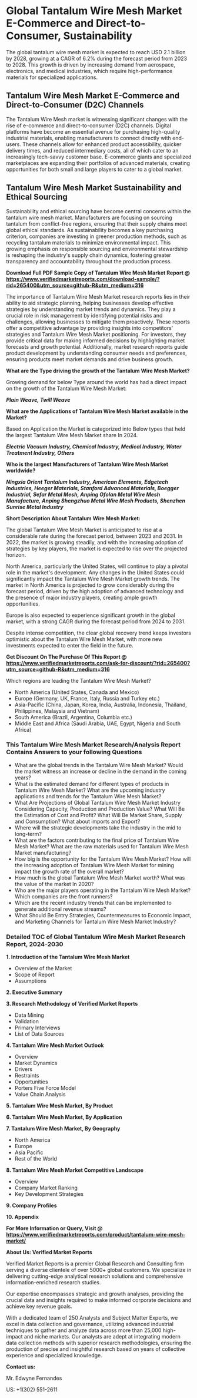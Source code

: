 <h1>Global Tantalum Wire Mesh Market E-Commerce and Direct-to-Consumer, Sustainability</h1><p class=""><p>The global tantalum wire mesh market is expected to reach USD 2.1 billion by 2028, growing at a CAGR of 6.2% during the forecast period from 2023 to 2028. This growth is driven by increasing demand from aerospace, electronics, and medical industries, which require high-performance materials for specialized applications.</p><h2>Tantalum Wire Mesh Market E-Commerce and Direct-to-Consumer (D2C) Channels</h2><p>The Tantalum Wire Mesh market is witnessing significant changes with the rise of e-commerce and direct-to-consumer (D2C) channels. Digital platforms have become an essential avenue for purchasing high-quality industrial materials, enabling manufacturers to connect directly with end-users. These channels allow for enhanced product accessibility, quicker delivery times, and reduced intermediary costs, all of which cater to an increasingly tech-savvy customer base. E-commerce giants and specialized marketplaces are expanding their portfolios of advanced materials, creating opportunities for both small and large players to cater to a global market.</p><h2>Tantalum Wire Mesh Market Sustainability and Ethical Sourcing</h2><p>Sustainability and ethical sourcing have become central concerns within the tantalum wire mesh market. Manufacturers are focusing on sourcing tantalum from conflict-free regions, ensuring that their supply chains meet global ethical standards. As sustainability becomes a key purchasing criterion, companies are investing in greener production methods, such as recycling tantalum materials to minimize environmental impact. This growing emphasis on responsible sourcing and environmental stewardship is reshaping the industry's supply chain dynamics, fostering greater transparency and accountability throughout the production process.</p></p><p class=""><strong>Download Full PDF Sample Copy of Tantalum Wire Mesh Market Report @ <a href="https://www.verifiedmarketreports.com/download-sample/?rid=265400&utm_source=github-R&utm_medium=316" target="_blank">https://www.verifiedmarketreports.com/download-sample/?rid=265400&utm_source=github-R&utm_medium=316</a></strong></p><p>The importance of&nbsp;Tantalum Wire Mesh Market research reports lies in their ability to aid strategic planning, helping businesses develop effective strategies by understanding market trends and dynamics. They play a crucial role in risk management by identifying potential risks and challenges, allowing businesses to mitigate them proactively. These reports offer a competitive advantage by providing insights into competitors' strategies and Tantalum Wire Mesh Market positioning. For investors, they provide critical data for making informed decisions by highlighting market forecasts and growth potential. Additionally, market research reports guide product development by understanding consumer needs and preferences, ensuring products meet market demands and drive business growth.</p><p><strong>What are the&nbsp;Type driving the growth of the Tantalum Wire Mesh Market?</strong></p><p id="" class="">Growing demand for below Type around the world has had a direct impact on the growth of the Tantalum Wire Mesh Market:</p><p class=""><em><strong>Plain Weave, Twill Weave</strong></em></p><p class=""><strong>What are the&nbsp;Applications&nbsp;of Tantalum Wire Mesh Market available in the Market?</strong></p><p id="" class="">Based on Application the Market is categorized into Below types that held the largest Tantalum Wire Mesh Market share In 2024.</p><p class=""><em><strong>Electric Vacuum Industry, Chemical Industry, Medical Industry, Water Treatment Industry, Others</strong></em></p><p class=""><strong>Who is the largest Manufacturers of Tantalum Wire Mesh Market worldwide?</strong></p><p><em><strong>Ningxia Orient Tantalum Industry, American Elements, Edgetech Industries, Heeger Materials, Stanford Advanced Materials, Boegger Industrial, Sefar Metal Mesh, Anping Ofolan Metal Wire Mesh Manufacture, Anping Shengzhuo Metal Wire Mesh Products, Shenzhen Sunrise Metal Industry</strong></em></p><p id="" class=""><strong>Short Description About Tantalum Wire Mesh Market:</strong></p><p>The global Tantalum Wire Mesh Market is anticipated to rise at a considerable rate during the forecast period, between 2023 and 2031. In 2022, the market is growing steadily, and with the increasing adoption of strategies by key players, the market is expected to rise over the projected horizon.</p><p>North America, particularly the United States, will continue to play a pivotal role in the market's development. Any changes in the United States could significantly impact the Tantalum Wire Mesh Market growth trends. The market in North America is projected to grow considerably during the forecast period, driven by the high adoption of advanced technology and the presence of major industry players, creating ample growth opportunities.</p><p>Europe is also expected to experience significant growth in the global market, with a strong CAGR during the forecast period from 2024 to 2031.</p><p>Despite intense competition, the clear global recovery trend keeps investors optimistic about the Tantalum Wire Mesh Market, with more new investments expected to enter the field in the future.</p><p id="" class=""><strong>Get Discount On The Purchase Of This Report @ <a href="https://www.verifiedmarketreports.com/ask-for-discount/?rid=265400?utm_source=github-R&utm_medium=316" target="_blank">https://www.verifiedmarketreports.com/ask-for-discount/?rid=265400?utm_source=github-R&utm_medium=316</a></strong></p><p class="">Which regions are leading the Tantalum Wire Mesh Market?</p><ul><li>North America (United States, Canada and Mexico)</li><li>Europe (Germany, UK, France, Italy, Russia and Turkey etc.)</li><li>Asia-Pacific (China, Japan, Korea, India, Australia, Indonesia, Thailand, Philippines, Malaysia and Vietnam)</li><li>South America (Brazil, Argentina, Columbia etc.)</li><li>Middle East and Africa (Saudi Arabia, UAE, Egypt, Nigeria and South Africa)</li></ul><h3 id="" class="">This Tantalum Wire Mesh Market Research/Analysis Report Contains Answers to your following Questions</h3><ul><li>What are the global trends in the Tantalum Wire Mesh Market? Would the market witness an increase or decline in the demand in the coming years?</li><li>What is the estimated demand for different types of products in Tantalum Wire Mesh Market? What are the upcoming industry applications and trends for the Tantalum Wire Mesh Market?</li><li>What Are Projections of Global Tantalum Wire Mesh Market Industry Considering Capacity, Production and Production Value? What Will Be the Estimation of Cost and Profit? What Will Be Market Share, Supply and Consumption? What about imports and Export?</li><li>Where will the strategic developments take the industry in the mid to long-term?</li><li>What are the factors contributing to the final price of Tantalum Wire Mesh Market? What are the raw materials used for Tantalum Wire Mesh Market manufacturing?</li><li>How big is the opportunity for the Tantalum Wire Mesh Market? How will the increasing adoption of Tantalum Wire Mesh Market for mining impact the growth rate of the overall market?</li><li>How much is the global Tantalum Wire Mesh Market worth? What was the value of the market In 2020?</li><li>Who are the major players operating in the Tantalum Wire Mesh Market? Which companies are the front runners?</li><li>Which are the recent industry trends that can be implemented to generate additional revenue streams?</li><li>What Should Be Entry Strategies, Countermeasures to Economic Impact, and Marketing Channels for Tantalum Wire Mesh Market Industry?</li></ul><h3 id="" class="">Detailed TOC of Global Tantalum Wire Mesh Market Research Report, 2024-2030</h3><p id="" class=""><strong>1. Introduction of the Tantalum Wire Mesh Market</strong></p><ul><li>Overview of the Market</li><li>Scope of Report</li><li>Assumptions</li></ul><p id="" class=""><strong>2. Executive Summary</strong></p><p id="" class=""><strong>3. Research Methodology of Verified Market Reports</strong></p><ul><li>Data Mining</li><li>Validation</li><li>Primary Interviews</li><li>List of Data Sources</li></ul><p id="" class=""><strong>4. Tantalum Wire Mesh Market Outlook</strong></p><ul><li>Overview</li><li>Market Dynamics</li><li>Drivers</li><li>Restraints</li><li>Opportunities</li><li>Porters Five Force Model</li><li>Value Chain Analysis</li></ul><p id="" class=""><strong>5. Tantalum Wire Mesh Market, By Product</strong></p><p id="" class=""><strong>6. Tantalum Wire Mesh Market, By Application</strong></p><p id="" class=""><strong>7. Tantalum Wire Mesh Market, By Geography</strong></p><ul><li>North America</li><li>Europe</li><li>Asia Pacific</li><li>Rest of the World</li></ul><p id="" class=""><strong>8. Tantalum Wire Mesh Market Competitive Landscape</strong></p><ul><li>Overview</li><li>Company Market Ranking</li><li>Key Development Strategies</li></ul><p id="" class=""><strong>9. Company Profiles</strong></p><p id="" class=""><strong>10. Appendix</strong></p><p id="" class=""><strong>For More Information or Query, Visit @ <a href="https://www.verifiedmarketreports.com/product/tantalum-wire-mesh-market/" target="_blank">https://www.verifiedmarketreports.com/product/tantalum-wire-mesh-market/</a></strong></p><p id="" class=""><strong>About Us: Verified Market Reports</strong></p><p id="" class="">Verified Market Reports is a premier Global Research and Consulting firm serving a diverse clientele of over 5000+ global customers. We specialize in delivering cutting-edge analytical research solutions and comprehensive information-enriched research studies.</p><p id="" class="">Our expertise encompasses strategic and growth analyses, providing the crucial data and insights required to make informed corporate decisions and achieve key revenue goals.</p><p id="" class="">With a dedicated team of 250 Analysts and Subject Matter Experts, we excel in data collection and governance, utilizing advanced industrial techniques to gather and analyze data across more than 25,000 high-impact and niche markets. Our analysts are adept at integrating modern data collection methods with superior research methodologies, ensuring the production of precise and insightful research based on years of collective experience and specialized knowledge.</p><p id="" class=""><strong>Contact us:</strong></p><p id="" class="">Mr. Edwyne Fernandes</p><p id="" class="">US: +1(302) 551-2611</p>